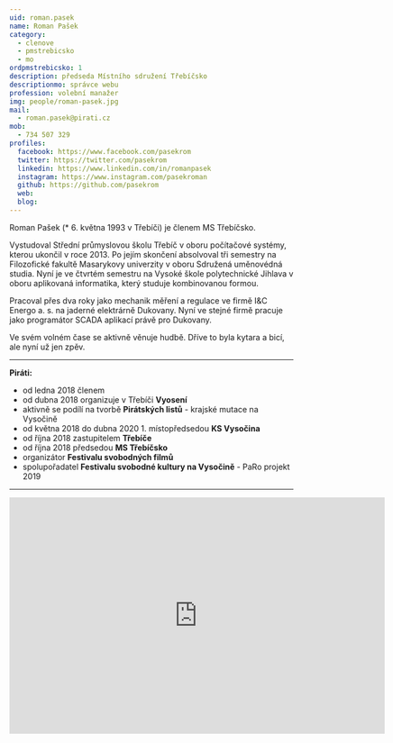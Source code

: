 ```yaml
---
uid: roman.pasek
name: Roman Pašek
category:
  - clenove
  - pmstrebicsko
  - mo
ordpmstrebicsko: 1
description: předseda Místního sdružení Třebíčsko
descriptionmo: správce webu
profession: volební manažer
img: people/roman-pasek.jpg
mail:
  - roman.pasek@pirati.cz
mob:
  - 734 507 329
profiles:
  facebook: https://www.facebook.com/pasekrom
  twitter: https://twitter.com/pasekrom
  linkedin: https://www.linkedin.com/in/romanpasek
  instagram: https://www.instagram.com/pasekroman
  github: https://github.com/pasekrom
  web:
  blog:
---
```


Roman Pašek (* 6. května 1993 v Třebíči) je členem MS Třebíčsko.

Vystudoval Střední průmyslovou školu Třebíč v oboru počítačové systémy, kterou ukončil v roce 2013. Po jejím skončení absolvoval tři semestry na Filozofické fakultě Masarykovy univerzity v oboru Sdružená uměnovédná studia. Nyní je ve čtvrtém semestru na Vysoké škole polytechnické Jihlava v oboru aplikovaná informatika, který studuje kombinovanou formou.

Pracoval přes dva roky jako mechanik měření a regulace ve firmě I&C Energo a. s. na jaderné elektrárně Dukovany. Nyní ve stejné firmě pracuje jako programátor SCADA aplikací právě pro Dukovany.

Ve svém volném čase se aktivně věnuje hudbě. Dříve to byla kytara a bicí, ale nyní už jen zpěv.

---

**Piráti:**
* od ledna 2018 členem
* od dubna 2018 organizuje v Třebíči **Vyosení**
* aktivně se podílí na tvorbě **Pirátských listů** - krajské mutace na Vysočině
* od května 2018 do dubna 2020 1. místopředsedou **KS Vysočina**
* od října 2018 zastupitelem **Třebíče**
* od října 2018 předsedou **MS Třebíčsko**
* organizátor **Festivalu svobodných filmů**
* spolupořadatel **Festivalu svobodné kultury na Vysočině** - PaRo projekt 2019

---

<iframe src="https://calendar.google.com/calendar/embed?showTitle=0&amp;showPrint=0&amp;showTabs=0&amp;showCalendars=0&amp;showTz=0&amp;height=600&amp;wkst=2&amp;bgcolor=%23FFFFFF&amp;src=b38bnamjrgs591o19u6edtpkis%40group.calendar.google.com&amp;color=%23333333&amp;ctz=Europe%2FPrague" style="border-width:0" width="666" height="420" frameborder="0" scrolling="no"></iframe>
